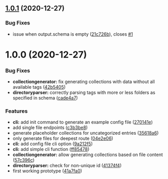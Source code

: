 ## [1.0.1](https://github.com/TimoBechtel/stapigen/compare/v1.0.0...v1.0.1) (2020-12-27)


### Bug Fixes

* issue when output.schema is empty ([21c726b](https://github.com/TimoBechtel/stapigen/commit/21c726bf253f89597e0a9d76fc7476e12b6db8bf)), closes [#1](https://github.com/TimoBechtel/stapigen/issues/1)

# 1.0.0 (2020-12-27)


### Bug Fixes

* **collectiongenerator:** fix generating collections with data without all available tags ([42b5405](https://github.com/TimoBechtel/stapigen/commit/42b5405bf0f25bec94d16fe9a5fb4b3d0eece58e))
* **directoryparser:** correctly parsing tags with more or less folders as specified in schema ([cade4a7](https://github.com/TimoBechtel/stapigen/commit/cade4a77acc04456158f567670a4626008379285))


### Features

* **cli:** add init command to generate an example config file ([270141e](https://github.com/TimoBechtel/stapigen/commit/270141ef7ce84ab5e20dcf83596742fdf9402662))
* add single file endpoints ([c3b3be8](https://github.com/TimoBechtel/stapigen/commit/c3b3be89a23ccf148b4b6da1de6bd40278d87725))
* generate placeholder collections for uncategorized entries ([35618a6](https://github.com/TimoBechtel/stapigen/commit/35618a61b53a901020bf24417abbb01ba925974c))
* only generate files for deepest route ([04e2e06](https://github.com/TimoBechtel/stapigen/commit/04e2e06a44cfafc8f17b60427d1b4ada1a7fa0aa))
* **cli:** add config file cli option ([9a212f5](https://github.com/TimoBechtel/stapigen/commit/9a212f54c1af8b8c8d13535a40443f9b5cb2f959))
* **cli:** add simple cli function ([ff85478](https://github.com/TimoBechtel/stapigen/commit/ff85478f22a216dc069b7c2b966b330c2d53a48c))
* **collectiongenerator:** allow generating collections based on file content ([57c396c](https://github.com/TimoBechtel/stapigen/commit/57c396c99419a8090665f6ae8c3786161b006034))
* **directoryparser:** check for non-unique id ([41374f4](https://github.com/TimoBechtel/stapigen/commit/41374f4938e32988a96f46b6d655410987246042))
* first working prototype ([41a7fa0](https://github.com/TimoBechtel/stapigen/commit/41a7fa09be6a627a1a99245c1a4046362fb3606a))
